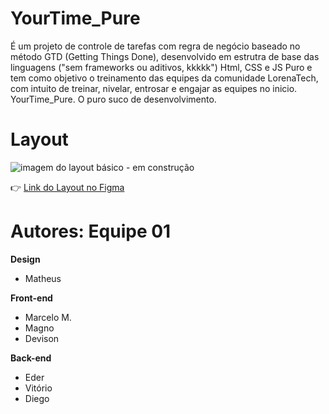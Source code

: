 # YourTime_Pure
É um projeto de controle de tarefas com regra de negócio baseado no método GTD (Getting Things Done), desenvolvido em estrutra de base das linguagens ("sem frameworks ou aditivos, kkkkk") Html, CSS e JS Puro e tem como objetivo o treinamento das equipes da comunidade LorenaTech, com intuito de treinar, nivelar, entrosar e engajar as equipes no inicio. YourTime_Pure. O puro suco de desenvolvimento. 

# Layout

![imagem do layout básico - em construção](image.png) 

:point_right: [Link do Layout no Figma](https://www.figma.com/design/5gbk3QB0dZBxEHjC69hBOi/Trello?node-id=0-1&t=cB2DJbhjzdP4ArLG-1)

# **Autores: Equipe 01** 

**Design**
<ul>
<li> Matheus </li>
</ul>

**Front-end**
<ul>
    <li>Marcelo M.</li>
    <li>Magno</li>
    <li>Devison</li>
</ul>

**Back-end**

<ul>
    <li>Eder</li>
    <li>Vitório</li>
    <li>Diego</li>
<ul>


